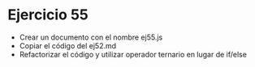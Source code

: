 # Ejercicio 55

* Crear un documento con el nombre ej55.js
* Copiar el código del ej52.md
* Refactorizar el código y utilizar operador ternario en lugar de if/else